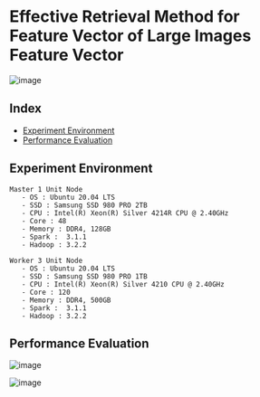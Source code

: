 # Effective Retrieval Method for Feature Vector of Large Images Feature Vector


![image](https://user-images.githubusercontent.com/39446946/187832185-3ea83367-18bd-4cfd-87ec-a7ae60111c2f.png)

## Index
- [Experiment Environment](#Experiment-Environment)
- [Performance Evaluation](#Performance-Evaluation)

## Experiment Environment
    Master 1 Unit Node
       - OS : Ubuntu 20.04 LTS
       - SSD : Samsung SSD 980 PRO 2TB 
       - CPU : Intel(R) Xeon(R) Silver 4214R CPU @ 2.40GHz
       - Core : 48
       - Memory : DDR4, 128GB
       - Spark :  3.1.1
       - Hadoop : 3.2.2
        
    Worker 3 Unit Node
       - OS : Ubuntu 20.04 LTS
       - SSD : Samsung SSD 980 PRO 1TB 
       - CPU : Intel(R) Xeon(R) Silver 4210 CPU @ 2.40GHz
       - Core : 120
       - Memory : DDR4, 500GB
       - Spark :  3.1.1
       - Hadoop : 3.2.2

## Performance Evaluation
   ![image](https://user-images.githubusercontent.com/39446946/187837515-ecb55386-6359-4d4d-b7da-9288068d4197.png)
   
   ![image](https://user-images.githubusercontent.com/39446946/187836575-187e977c-89af-4bc8-a396-9217de2b6d63.png)


